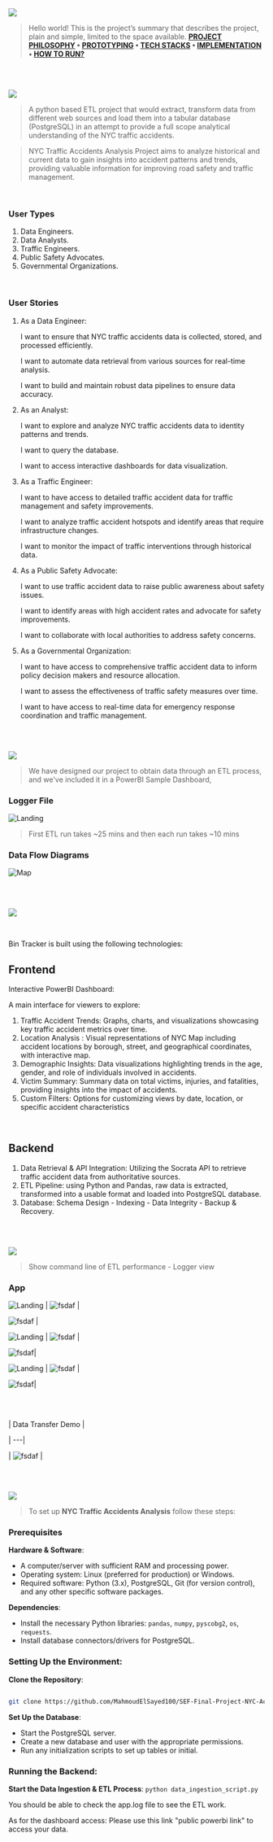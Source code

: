 
<img  src="./readme/title1.svg"/>

<div>

> Hello world! This is the project’s summary that describes the project, plain and simple, limited to the space available.
**[PROJECT PHILOSOPHY](#project-philosophy) • [PROTOTYPING](#prototyping) • [TECH STACKS](#stacks) • [IMPLEMENTATION](#demo) • [HOW TO RUN?](#run)**

</div> 
  

<br><br>

<!-- project philosophy -->

<a  name="philosophy" ></a>
<img  src="./readme/title2.svg" id="project-philosophy"/>

> A python based ETL project that would extract, transform data from different web sources and load them into a tabular database (PostgreSQL) in an attempt to provide a full scope analytical understanding of the NYC traffic accidents. 

>NYC Traffic Accidents Analysis Project aims to analyze historical and current data to gain insights into accident patterns and trends, providing valuable information for improving road safety and traffic management.
<br>

  

### User Types

 

1. Data Engineers.
2. Data Analysts.
3. Traffic Engineers.
4. Public Safety Advocates.
5. Governmental Organizations.
  

<br>

  

### User Stories

  
1. As a Data Engineer:

	I want to ensure that NYC traffic accidents data is collected, stored, and processed efficiently.

	I want to automate data retrieval from various sources for real-time analysis.

	I want to build and maintain robust data pipelines to ensure data accuracy.

2. As an Analyst:

	I want to explore and analyze NYC traffic accidents data to identity patterns and trends.

	I want to query the database.

	I want to access interactive dashboards for data visualization.

3. As a Traffic Engineer:

	I want to have access to detailed traffic accident data for traffic management and safety improvements.

	I want to analyze traffic accident hotspots and identify areas that require infrastructure changes.

	I want to monitor the impact of traffic interventions through historical data.

4. As a Public Safety Advocate:

	I want to use traffic accident data to raise public awareness about safety issues.

	I want to identify areas with high accident rates and advocate for safety improvements.

	I want to collaborate with local authorities to address safety concerns.

5. As a Governmental Organization:

	I want to have access to comprehensive traffic accident data to inform policy decision makers and resource allocation.

	I want to assess the effectiveness of traffic safety measures over time.

	I want to have access to real-time data for emergency response coordination and traffic management.



<br><br>

<!-- Prototyping -->
<img  src="./readme/title3.svg"  id="prototyping"/>

> We have designed our project to obtain data through an ETL process, and we've included it in a PowerBI Sample Dashboard,
  

### Logger File

  
 ![Landing](./readme/logger.png) 

> First ETL run takes ~25 mins and then each run takes ~10 mins


### Data Flow Diagrams

  

 ![Map](./readme/database%20schema.png)
  
  

<br><br>

  

<!-- Tech stacks -->

<a  name="stacks"></a>
<img  src="./readme/title4.svg" id="stacks" />

<br>

  

Bin Tracker is built using the following technologies:

  

## Frontend

Interactive PowerBI Dashboard:

A main interface for viewers to explore:

1. Traffic Accident Trends: Graphs, charts, and visualizations showcasing key traffic accident metrics over time.
2. Location Analysis : Visual representations of NYC Map including accident locations by borough, street, and geographical coordinates, with interactive map.
3. Demographic Insights: Data visualizations highlighting trends in the age, gender, and role of individuals involved in accidents.
4. Victim Summary: Summary data on total victims, injuries, and fatalities, providing insights into the impact of accidents.
5. Custom Filters: Options for customizing views by date, location, or specific accident characteristics


  

<br>

  

## Backend

1. Data Retrieval & API Integration: Utilizing the Socrata API to retrieve traffic accident data from authoritative sources.
2. ETL Pipeline: using Python and Pandas, raw data is extracted, transformed into a usable format and loaded into PostgreSQL database.
3. Database: Schema Design - Indexing - Data Integrity - Backup & Recovery. 

<br>

<br>

  

<!-- Implementation -->

<a  name="Demo"  ></a>
<img  src="./readme/title5.svg" id="#demo"/>

> Show command line of ETL performance - Logger view

  
### App


 ![Landing](./readme/report1.png) | ![fsdaf](./readme/implementation/create_bin.gif) |

  



 ![fsdaf](./readme/report2.png) |

  
  

 ![Landing](./readme/report3.png) | ![fsdaf](./readme/implementation/update_pickup.gif) |

  
  

 ![fsdaf](./readme/report4.png)|

  
  
 ![Landing](./readme/report5.png) | ![fsdaf](./readme/implementation/edit_profile.gif) |

  
  
 ![fsdaf](./readme/report6.png)|

  

<br><br>



| Data Transfer Demo |

| ---|

| ![fsdaf](./readme/implementation/arduino_data.png) |

<br><br>


<!-- How to run -->

<a  name="run"  ></a>
<img  src="./readme/title6.svg" id="run"/>
  

> To set up **NYC Traffic Accidents Analysis** follow these steps:

### Prerequisites


**Hardware & Software**:

-   A computer/server with sufficient RAM and processing power.
-   Operating system: Linux (preferred for production) or Windows.
-   Required software: Python (3.x), PostgreSQL, Git (for version control), and any other specific software packages.
  
  

**Dependencies**:

-   Install the necessary Python libraries: `pandas`, `numpy`, `pyscobg2`, `os`, `requests`.
-   Install database connectors/drivers for PostgreSQL.
  

### **Setting Up the Environment**:

**Clone the Repository**:


```sh

git clone https://github.com/MahmoudElSayed100/SEF-Final-Project-NYC-Accidents-Analysis.git

```

  
**Set Up the Database**:

-   Start the PostgreSQL server.
-   Create a new database and user with the appropriate permissions.
-   Run any initialization scripts to set up tables or initial.

### **Running the Backend**:

**Start the Data Ingestion & ETL Process**:
`python data_ingestion_script.py`


You should be able to check the app.log file to see the ETL work.

As for the dashboard access: Please use this link "public powerbi link" to access your data.

